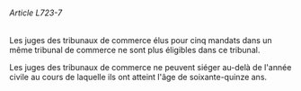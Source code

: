 ###### Article L723-7

Les juges des tribunaux de commerce élus pour cinq mandats dans un même tribunal de commerce ne sont plus éligibles dans ce tribunal.

Les juges des tribunaux de commerce ne peuvent siéger au-delà de l'année civile au cours de laquelle ils ont atteint l'âge de soixante-quinze ans.

